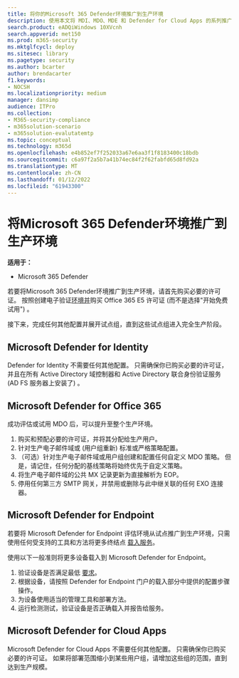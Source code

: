 ```yaml
---
title: 将你的Microsoft 365 Defender环境推广到生产环境
description: 使用本文将 MDI、MDO、MDE 和 Defender for Cloud Apps 的系列推广到 Microsoft 365 Defender 或 M365D 中的实时环境。
search.product: eADQiWindows 10XVcnh
search.appverid: met150
ms.prod: m365-security
ms.mktglfcycl: deploy
ms.sitesec: library
ms.pagetype: security
ms.author: bcarter
author: brendacarter
f1.keywords:
- NOCSH
ms.localizationpriority: medium
manager: dansimp
audience: ITPro
ms.collection:
- M365-security-compliance
- m365solution-scenario
- m365solution-evalutatemtp
ms.topic: conceptual
ms.technology: m365d
ms.openlocfilehash: e4b852ef7f252033a67e6aa3f1f8183400c18bdb
ms.sourcegitcommit: c6a97f2a5b7a41b74ec84f2f62fabfd65d8fd92a
ms.translationtype: MT
ms.contentlocale: zh-CN
ms.lasthandoff: 01/12/2022
ms.locfileid: "61943300"
---
```

# <a name="promote-your-microsoft-365-defender-evaluation-environment-to-production"></a>将Microsoft 365 Defender环境推广到生产环境

**适用于：**
- Microsoft 365 Defender

若要将Microsoft 365 Defender环境推广到生产环境，请首先购买必要的许可证。 按照创建电子验证[环境并](eval-create-eval-environment.md)购买 Office 365 E5 许可证 (而不是选择"开始免费试用") 。

接下来，完成任何其他配置并展开试点组，直到这些试点组进入完全生产阶段。

## <a name="microsoft-defender-for-identity"></a>Microsoft Defender for Identity

Defender for Identity 不需要任何其他配置。 只需确保你已购买必要的许可证，并且在所有 Active Directory 域控制器和 Active Directory 联合身份验证服务 (AD FS 服务器上安装了) 。

## <a name="microsoft-defender-for-office-365"></a>Microsoft Defender for Office 365

成功评估或试用 MDO 后，可以提升至整个生产环境。

1. 购买和预配必要的许可证，并将其分配给生产用户。
2. 针对生产电子邮件域或 (用户组重新) 标准或严格策略配置。
3. （可选）针对生产电子邮件域或用户组创建和配置任何自定义 MDO 策略。  但是，请记住，任何分配的基线策略将始终优先于自定义策略。
4. 将生产电子邮件域的公共 MX 记录更新为直接解析为 EOP。
5. 停用任何第三方 SMTP 网关，并禁用或删除与此中继关联的任何 EXO 连接器。

## <a name="microsoft-defender-for-endpoint"></a>Microsoft Defender for Endpoint

若要将 Microsoft Defender for Endpoint 评估环境从试点推广到生产环境，只需使用任何受支持的工具和方法将更多终结点 [载入服务](../defender-endpoint/onboard-configure.md)。

使用以下一般准则将更多设备载入到 Microsoft Defender for Endpoint。

1. 验证设备是否满足最低 [要求](../defender-endpoint/minimum-requirements.md)。
2. 根据设备，请按照 Defender for Endpoint 门户的载入部分中提供的配置步骤操作。
3. 为设备使用适当的管理工具和部署方法。
4. 运行检测测试，验证设备是否正确载入并报告给服务。

## <a name="microsoft-defender-for-cloud-apps"></a>Microsoft Defender for Cloud Apps

Microsoft Defender for Cloud Apps 不需要任何其他配置。 只需确保你已购买必要的许可证。 如果将部署范围缩小到某些用户组，请增加这些组的范围，直到达到生产规模。
